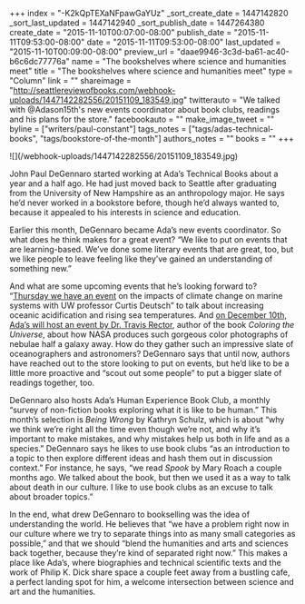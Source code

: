 +++
index = "-K2kQpTEXaNFpawGaYUz"
_sort_create_date = 1447142820
_sort_last_updated = 1447142940
_sort_publish_date = 1447264380
create_date = "2015-11-10T00:07:00-08:00"
publish_date = "2015-11-11T09:53:00-08:00"
date = "2015-11-11T09:53:00-08:00"
last_updated = "2015-11-10T00:09:00-08:00"
preview_url = "daae9946-3c3d-ba61-ac40-b6c6dc77776a"
name = "The bookshelves where science and humanities meet"
title = "The bookshelves where science and humanities meet"
type = "Column"
link = ""
shareimage = "http://seattlereviewofbooks.com/webhook-uploads/1447142282556/20151109_183549.jpg"
twitterauto = "We talked with @Adason15th's new events coordinator about book clubs, readings and his plans for the store."
facebookauto = ""
make_image_tweet = ""
byline = ["writers/paul-constant"]
tags_notes = ["tags/adas-technical-books", "tags/bookstore-of-the-month"]
authors_notes = ""
books = ""
+++
<p class="image">![](/webhook-uploads/1447142282556/20151109_183549.jpg)</p>

John Paul DeGennaro started working at Ada’s Technical Books about a year and a half ago. He had just moved back to Seattle after graduating from the University of New Hampshire as an anthropology major. He says he’d never worked in a bookstore before, though he’d always wanted to, because it appealed to his interests in science and education.

Earlier this month, DeGennaro became Ada’s new events coordinator. So what does he think makes for a great event? “We like to put on events that are learning-based. We’ve done some literary events that are great, too, but we like people to leave feeling like they’ve gained an understanding of something new.”

And what are some upcoming events that he’s looking forward to? “[Thursday we have an event](http://www.seattletechnicalbooks.com/climate-change-impacts-marine-ecosystems-uw-professor-curtis-deutsch) on the impacts of climate change on marine systems with UW professor Curtis Deutsch” to talk about increasing oceanic acidification and rising sea temperatures. And [on December 10th, Ada’s will host an event by Dr. Travis Rector](http://www.seattletechnicalbooks.com/coloring-universe-dr-travis-rector), author of the book *Coloring the Universe*, about how NASA produces such gorgeous color photographs of nebulae half a galaxy away. How do they gather such an impressive slate of oceanographers and astronomers? DeGennaro says that until now, authors have reached out to the store looking to put on events, but he’d like to be a little more proactive and “scout out some people” to put a bigger slate of readings together, too.

DeGennaro also hosts Ada’s Human Experience Book Club, a monthly “survey of non-fiction books exploring what it is like to be human.” This month’s selection is *Being Wrong* by Kathryn Schulz, which is about “why we think we’re right all the time even though we’re not, and why it’s important to make mistakes, and why mistakes help us both in life and as a species.” DeGennaro says he likes to use book clubs “as an introduction to a topic to then explore different ideas and hash them out in discussion context.” For instance, he says, “we read *Spook* by Mary Roach a couple months ago. We talked about the book, but then we used it as a way to talk about death in our culture. I like to use book clubs as an excuse to talk about broader topics.”

In the end, what drew DeGennaro to bookselling was the idea of understanding the world. He believes that “we have a problem right now in our culture where we try to separate things into as many small categories as possible,” and that we should “blend the humanities and arts and sciences back together, because they’re kind of separated right now.” This makes a place like Ada’s, where biographies and technical scientific texts and the work of Philip K. Dick share space a couple feet away from a bustling cafe, a perfect landing spot for him, a welcome intersection between science and art and the humanities. 